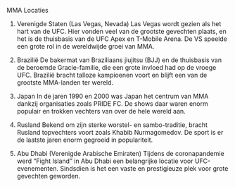 MMA Locaties

1. Verenigde Staten (Las Vegas, Nevada)
Las Vegas wordt gezien als het hart van de UFC. Hier vonden veel van de grootste gevechten plaats, en het is de thuisbasis van de UFC Apex en T-Mobile Arena. De VS speelde een grote rol in de wereldwijde groei van MMA.

2. Brazilië
De bakermat van Braziliaans jiujitsu (BJJ) en de thuisbasis van de beroemde Gracie-familie, die een grote invloed had op de vroege UFC. Brazilië bracht talloze kampioenen voort en blijft een van de grootste MMA-landen ter wereld.

3. Japan
In de jaren 1990 en 2000 was Japan het centrum van MMA dankzij organisaties zoals PRIDE FC. De shows daar waren enorm populair en trokken vechters van over de hele wereld aan.

4. Rusland
Bekend om zijn sterke worstel- en sambo-traditie, bracht Rusland topvechters voort zoals Khabib Nurmagomedov. De sport is er de laatste jaren enorm gegroeid in populariteit.

5. Abu Dhabi (Verenigde Arabische Emiraten)
Tijdens de coronapandemie werd “Fight Island” in Abu Dhabi een belangrijke locatie voor UFC-evenementen. Sindsdien is het een vaste en prestigieuze plek voor grote gevechten geworden.